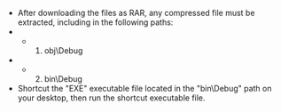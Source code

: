 - After downloading the files as RAR, any compressed file must be extracted, including in the following paths:
- - 1) obj\Debug
- - 2) bin\Debug
- Shortcut the "EXE" executable file located in the "bin\Debug" path on your desktop, then run the shortcut executable file.
